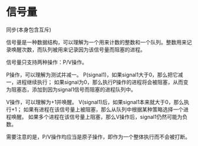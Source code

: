 # 信号量
同步(本身包含互斥)

信号量是一种数据结构，可以理解为一个用来计数的整数和一个队列。整数用来记录唤醒次数，而队列被用来记录因为该信号量而阻塞的进程。

信号量只支持两种操作：P/V操作。

P操作，可以理解为测试并减一。
P(signal1)，如果signal1大于0，那么把它减一，进程继续执行；
如果signal为0，那么执行P操作的进程将会被阻塞，从而变为阻塞态，添加到因为signal1信号而阻塞的进程队列中。

V操作，可以理解为+1并唤醒。
V(signal1)后，如果signal1本来就大于0，那么执行+1；
如果有进程在该信号量上被阻塞，那么从队列中根据某种策略选择一个进程唤醒。
如果多个进程在该信号量上阻塞，那么V操作后，signal1仍然可能为负数。

需要注意的是，P/V操作均应当是原子操作，即作为一个整体执行而不会被打断。
